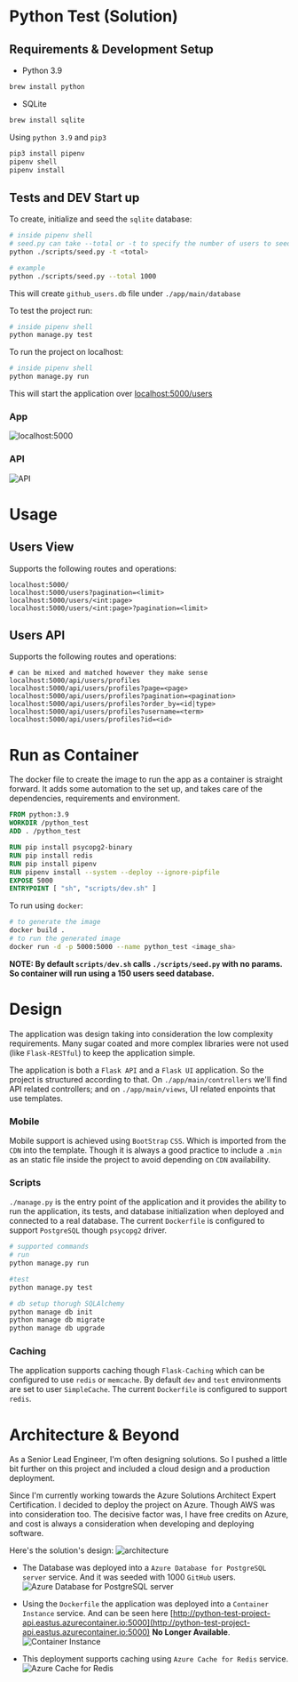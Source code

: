 # Python Test (Solution)
## Requirements & Development Setup

- Python 3.9
```bash
brew install python
```
- SQLite
```bash
brew install sqlite
```

Using `python 3.9` and `pip3`
```bash
pip3 install pipenv
pipenv shell
pipenv install
```

## Tests and DEV Start up
To create, initialize and seed the `sqlite` database:
```bash
# inside pipenv shell
# seed.py can take --total or -t to specify the number of users to seed
python ./scripts/seed.py -t <total>

# example
python ./scripts/seed.py --total 1000
```
This will create `github_users.db` file under `./app/main/database`

To test the project run:
```bash
# inside pipenv shell
python manage.py test
```

To run the project on localhost:
```bash
# inside pipenv shell
python manage.py run
```
This will start the application over [localhost:5000/users](0.0.0.0:5000/users)

### App
![localhost:5000](./images/localhost.png)

### API
![API](./images/API.png)

# Usage

## Users View
Supports the following routes and operations:
```
localhost:5000/
localhost:5000/users?pagination=<limit>
localhost:5000/users/<int:page>
localhost:5000/users/<int:page>?pagination=<limit>
```

## Users API
Supports the following routes and operations:
```
# can be mixed and matched however they make sense
localhost:5000/api/users/profiles
localhost:5000/api/users/profiles?page=<page>
localhost:5000/api/users/profiles?pagination=<pagination>
localhost:5000/api/users/profiles?order_by=<id|type>
localhost:5000/api/users/profiles?username=<term>
localhost:5000/api/users/profiles?id=<id>
```

# Run as Container
The docker file to create the image to run the app as a container is straight forward. It adds some automation to the set up, and takes care of the dependencies, requirements and environment.
```Dockerfile
FROM python:3.9
WORKDIR /python_test
ADD . /python_test

RUN pip install psycopg2-binary
RUN pip install redis
RUN pip install pipenv
RUN pipenv install --system --deploy --ignore-pipfile
EXPOSE 5000
ENTRYPOINT [ "sh", "scripts/dev.sh" ]
```
To run using `docker`:
```bash
# to generate the image
docker build .
# to run the generated image
docker run -d -p 5000:5000 --name python_test <image_sha>
```
**NOTE: By default `scripts/dev.sh` calls `./scripts/seed.py` with no params. So container will run using a 150 users seed database.**

# Design
The application was design taking into consideration the low complexity requirements. Many sugar coated and more complex libraries were not used (like `Flask-RESTful`) to keep the application simple.

The application is both a `Flask API` and a `Flask UI` application. So the project is structured according to that. On `./app/main/controllers` we'll find API related controllers; and on `./app/main/views`, UI related enpoints that use templates.

### Mobile
Mobile support is achieved using `BootStrap` `CSS`. Which is imported from the `CDN` into the template. Though it is always a good practice to include a `.min` as an static file inside the project to avoid depending on `CDN` availability.

### Scripts
`./manage.py` is the entry point of the application and it provides the ability to run the application, its tests, and database initialization when deployed and connected to a real database. The current `Dockerfile` is configured to support `PostgreSQL` though `psycopg2` driver.
```bash
# supported commands
# run
python manage.py run

#test
python manage.py test

# db setup thorugh SQLAlchemy
python manage db init
python manage db migrate
python manage db upgrade
```

### Caching
The application supports caching though `Flask-Caching` which can be configured to use `redis` or `memcache`. By default `dev` and `test` environments are set to user `SimpleCache`. The current `Dockerfile` is configured to support `redis`.

# Architecture & Beyond
As a Senior Lead Engineer, I'm often designing solutions. So I pushed a little bit further on this project and included a cloud design and a production deployment.

Since I'm currently working towards the Azure Solutions Architect Expert Certification. I decided to deploy the project on Azure. Though AWS was into consideration too. The decisive factor was, I have free credits on Azure, and cost is always a consideration when developing and deploying software.

Here's the solution's design:
![architecture](./images/solution.png)

- The Database was deployed into a `Azure Database for PostgreSQL server` service. And it was seeded with 1000 `GitHub` users.
![Azure Database for PostgreSQL server](./images/database.png)

- Using the `Dockerfile` the application was deployed into a `Container Instance` service. And can be seen here [http://python-test-project-api.eastus.azurecontainer.io:5000](http://python-test-project-api.eastus.azurecontainer.io:5000) **No Longer Available**.
![Container Instance](./images/application.png)


- This deployment supports caching using `Azure Cache for Redis` service.
![Azure Cache for Redis](./images/cache.png)

